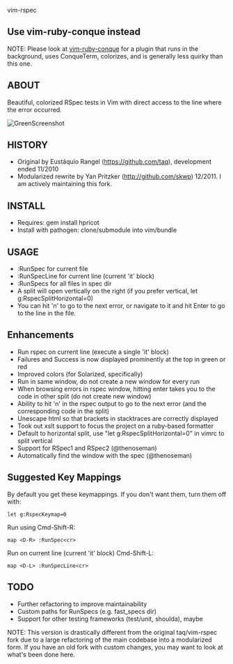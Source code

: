 vim-rspec

Use vim-ruby-conque instead
------
NOTE: Please look at [vim-ruby-conque](https://github.com/skwp/vim-ruby-conque) for a plugin that
runs in the background, uses ConqueTerm, colorizes, and is generally less quirky than this one.

ABOUT
------
Beautiful, colorized RSpec tests in Vim with direct access to
the line where the error occurred.

![GreenScreenshot](http://i.imgur.com/PWutK.png)

HISTORY
-------
 * Original by Eustáquio Rangel (https://github.com/taq), development ended 11/2010
 * Modularized rewrite by Yan Pritzker (http://github.com/skwp) 12/2011. I am actively maintaining this fork.

INSTALL
-------
 * Requires: gem install hpricot
 * Install with pathogen: clone/submodule into vim/bundle

USAGE
-----
 * :RunSpec for current file
 * :RunSpecLine for current line (current 'it' block)
 * :RunSpecs for all files in spec dir
 * A split will open vertically on the right (if you prefer vertical, let g:RspecSplitHorizontal=0)
 * You can hit 'n' to go to the next error, or navigate to it and hit Enter to go to the line in the file.

Enhancements
-----
 * Run rspec on current line (execute a single 'it' block)
 * Failures and Success is now displayed prominently at the top in green or red
 * Improved colors (for Solarized, specifically)
 * Run in same window, do not create a new window for every run
 * When browsing errors in rspec window, hitting enter takes you to the code in other split (do not create new window)
 * Ability to hit 'n' in the rspec output to go to the next error (and the corresponding code in the split)
 * Unescape html so that brackets in stacktraces are correctly displayed
 * Took out xslt support to focus the project on a ruby-based formatter
 * Default to horizontal split, use "let g:RspecSplitHorizontal=0" in vimrc to split vertical 
 * Support for RSpec1 and RSpec2 (@thenoseman)
 * Automatically find the window with the spec (@thenoseman)

Suggested Key Mappings
-----
By default you get these keymappings. If you don't want them, turn them off with:

    let g:RspecKeymap=0

Run using Cmd-Shift-R:

    map <D-R> :RunSpec<cr>

Run on current line (current 'it' block) Cmd-Shift-L:

    map <D-L> :RunSpecLine<cr>

TODO
-------
 * Further refactoring to improve maintainability
 * Custom paths for RunSpecs (e.g. fast_specs dir)
 * Support for other testing frameworks (test/unit, shoulda), maybe

NOTE: This version is drastically different from the original taq/vim-rspec
fork due to a large refactoring of the main codebase into a modularized
form. If you have an old fork with custom changes, you may want to look
at what's been done here.
